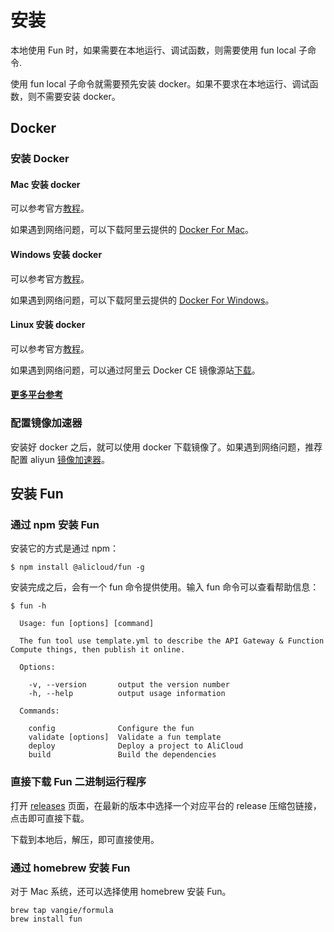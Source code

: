 # 安装

本地使用 Fun 时，如果需要在本地运行、调试函数，则需要使用 fun local 子命令.

使用 fun local 子命令就需要预先安装 docker。如果不要求在本地运行、调试函数，则不需要安装 docker。

## Docker 

### 安装 Docker

#### Mac 安装 docker

可以参考官方[教程](https://store.docker.com/editions/community/docker-ce-desktop-mac?tab=description)。

如果遇到网络问题，可以下载阿里云提供的 [Docker For Mac](http://mirrors.aliyun.com/docker-toolbox/mac/docker-for-mac/stable/)。

#### Windows 安装 docker

可以参考官方[教程](https://store.docker.com/editions/community/docker-ce-desktop-windows)。

如果遇到网络问题，可以下载阿里云提供的 [Docker For Windows](http://mirrors.aliyun.com/docker-toolbox/windows/docker-for-windows/beta/)。

#### Linux 安装 docker

可以参考官方[教程](https://docs.docker.com/install/linux/docker-ce/ubuntu/#install-using-the-repository)。

如果遇到网络问题，可以通过阿里云 Docker CE 镜像源站[下载](https://yq.aliyun.com/articles/110806)。

#### [更多平台参考](https://hub.docker.com/search/?type=edition&offering=community)

### 配置镜像加速器

安装好 docker 之后，就可以使用 docker 下载镜像了。如果遇到网络问题，推荐配置 aliyun [镜像加速器](https://yq.aliyun.com/articles/29941)。

## 安装 Fun

### 通过 npm 安装 Fun

安装它的方式是通过 npm：

```shell
$ npm install @alicloud/fun -g
```

安装完成之后，会有一个 fun 命令提供使用。输入 fun 命令可以查看帮助信息：

```shell
$ fun -h

  Usage: fun [options] [command]

  The fun tool use template.yml to describe the API Gateway & Function Compute things, then publish it online.

  Options:

    -v, --version       output the version number
    -h, --help          output usage information

  Commands:

    config              Configure the fun
    validate [options]  Validate a fun template
    deploy              Deploy a project to AliCloud
    build               Build the dependencies
```

### 直接下载 Fun 二进制运行程序

打开 [releases](https://github.com/aliyun/fun/releases) 页面，在最新的版本中选择一个对应平台的 release 压缩包链接，点击即可直接下载。

下载到本地后，解压，即可直接使用。

### 通过 homebrew 安装 Fun

对于 Mac 系统，还可以选择使用 homebrew 安装 Fun。

```
brew tap vangie/formula 
brew install fun
```
